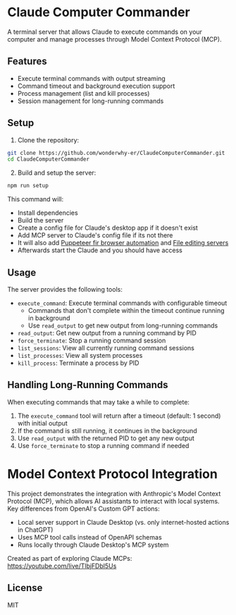 # Claude Computer Commander

A terminal server that allows Claude to execute commands on your computer and manage processes through Model Context Protocol (MCP).

## Features

- Execute terminal commands with output streaming
- Command timeout and background execution support
- Process management (list and kill processes)
- Session management for long-running commands

## Setup

1. Clone the repository:
```bash
git clone https://github.com/wonderwhy-er/ClaudeComputerCommander.git
cd ClaudeComputerCommander
```

2. Build and setup the server:
```bash
npm run setup
```

This command will:
- Install dependencies
- Build the server
- Create a config file for Claude's desktop app if it doesn't exist
- Add MCP server to Claude's config file if its not there
- It will also add [Puppeteer fir browser automation](https://github.com/modelcontextprotocol/servers/tree/main/src/puppeteer) and [File editing servers](https://github.com/modelcontextprotocol/servers/tree/main/src/filesystem)
- Afterwards start the Claude and you should have access

## Usage

The server provides the following tools:

- `execute_command`: Execute terminal commands with configurable timeout
  - Commands that don't complete within the timeout continue running in background
  - Use `read_output` to get new output from long-running commands
- `read_output`: Get new output from a running command by PID
- `force_terminate`: Stop a running command session
- `list_sessions`: View all currently running command sessions
- `list_processes`: View all system processes
- `kill_process`: Terminate a process by PID

## Handling Long-Running Commands

When executing commands that may take a while to complete:

1. The `execute_command` tool will return after a timeout (default: 1 second) with initial output
2. If the command is still running, it continues in the background
3. Use `read_output` with the returned PID to get any new output
4. Use `force_terminate` to stop a running command if needed

# Model Context Protocol Integration

This project demonstrates the integration with Anthropic's Model Context Protocol (MCP), which allows AI assistants to interact with local systems. Key differences from OpenAI's Custom GPT actions:

- Local server support in Claude Desktop (vs. only internet-hosted actions in ChatGPT)
- Uses MCP tool calls instead of OpenAPI schemas
- Runs locally through Claude Desktop's MCP system

Created as part of exploring Claude MCPs: https://youtube.com/live/TlbjFDbl5Us

## License

MIT
